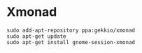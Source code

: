 # Xmonad

```
sudo add-apt-repository ppa:gekkio/xmonad
sudo apt-get update
sudo apt-get install gnome-session-xmonad
```

